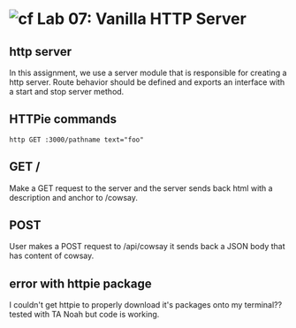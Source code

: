 ![cf](https://i.imgur.com/7v5ASc8.png) Lab 07: Vanilla HTTP Server
======

## http server
In this assignment, we use a server module that is responsible for creating a http server. Route behavior should be defined and exports an interface with a start and stop server method.

## HTTPie commands 
```http POST :3000/pathname name=yourName
http GET :3000/pathname text="foo"
```
## GET /
Make a GET request to the server and the server sends back html with a description and anchor to /cowsay.

## POST
User makes a POST request to /api/cowsay it sends back a JSON body that has content of cowsay.

## error with httpie package 
I couldn't get httpie to properly download it's packages onto my terminal?? tested with TA Noah but code is working.